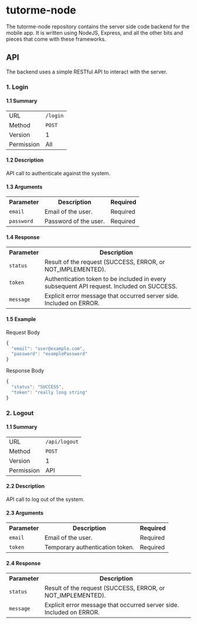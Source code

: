 tutorme-node
============

The tutorme-node repository contains the server side code backend for the mobile app. It is written using NodeJS, Express, and all the other bits and pieces that come with these frameworks.

## API

The backend uses a simple RESTful API to interact with the server.

### 1. Login

#### 1.1 Summary

<table>
  <tr>
    <td>
      URL
    </td>
    <td>
      <code>/login</code>
    </td>
  </tr>
  <tr>
    <td>
      Method
    </td>
    <td>
      <code>POST</code>
    </td>
  </tr>
  <tr>
    <td>
      Version
    </td>
    <td>
      1
    </td>
  </tr>
  <tr>
    <td>
      Permission
    </td>
    <td>
      All
    </td>
  </tr>
</table>

#### 1.2 Description

API call to authenticate against the system.

#### 1.3 Arguments

<table>
  <tr>
    <th>
      Parameter
    </th>
    <th>
      Description
    </th>
    <th>
      Required
    </th>
  </tr>
  <tr>
    <td>
      <code>email</code>
    </td>
    <td>
      Email of the user.
    </td>
    <td>
      Required
    </td>
  </tr>
  <tr>
    <td>
      <code>password</code>
    </td>
    <td>
      Password of the user.
    </td>
    <td>
      Required
    </td>
  </tr>
</table>

#### 1.4 Response

<table>
  <tr>
    <th>
      Parameter
    </th>
    <th>
      Description
    </th>
  </tr>
  <tr>
    <td>
      <code>status</code>
    </td>
    <td>
      Result of the request (SUCCESS, ERROR, or NOT_IMPLEMENTED).
    </td>
  </tr>
  <tr>
    <td>
      <code>token</code>
    </td>
    <td>
      Authentication token to be included in every subsequent API request. Included on SUCCESS.
    </td>
  </tr>
  <tr>
    <td>
      <code>message</code>
    </td>
    <td>
      Explicit error message that occurred server side. Included on ERROR.
    </td>
  </tr>
</table>

#### 1.5 Example

Request Body

```javascript
{
  "email": "user@example.com",
  "password": "examplePassword"
}
```

Response Body

```javascript
{
  "status": "SUCCESS",
  "token": "really long string"
}
```

### 2. Logout

#### 1.1 Summary

<table>
  <tr>
    <td>
      URL
    </td>
    <td>
      <code>/api/logout</code>
    </td>
  </tr>
  <tr>
    <td>
      Method
    </td>
    <td>
      <code>POST</code>
    </td>
  </tr>
  <tr>
    <td>
      Version
    </td>
    <td>
      1
    </td>
  </tr>
  <tr>
    <td>
      Permission
    </td>
    <td>
      API
    </td>
  </tr>
</table>

#### 2.2 Description

API call to log out of the system.

#### 2.3 Arguments

<table>
  <tr>
    <th>
      Parameter
    </th>
    <th>
      Description
    </th>
    <th>
      Required
    </th>
  </tr>
  <tr>
    <td>
      <code>email</code>
    </td>
    <td>
      Email of the user.
    </td>
    <td>
      Required
    </td>
  </tr>
  <tr>
    <td>
      <code>token</code>
    </td>
    <td>
      Temporary authentication token.
    </td>
    <td>
      Required
    </td>
  </tr>
</table>

#### 2.4 Response

<table>
  <tr>
    <th>
      Parameter
    </th>
    <th>
      Description
    </th>
  </tr>
  <tr>
    <td>
      <code>status</code>
    </td>
    <td>
      Result of the request (SUCCESS, ERROR, or NOT_IMPLEMENTED).
    </td>
  </tr>
  <tr>
    <td>
      <code>message</code>
    </td>
    <td>
      Explicit error message that occurred server side. Included on ERROR.
    </td>
  </tr>
</table>
